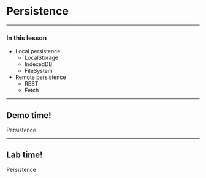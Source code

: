 # Persistence 

---
### In this lesson

- Local persistence
    - LocalStorage
    - IndexedDB
    - FileSystem
- Remote persistence
    - REST
    - Fetch

---
<!-- .slide: data-background="url('images/demo.jpg')" data-background-size="cover" --> 
<!-- .slide: class="lab" -->
## Demo time!
Persistence

---
<!-- .slide: data-background="url('images/lab2.jpg')" data-background-size="cover"  --> 
<!-- .slide: class="lab" -->
## Lab time!
Persistence